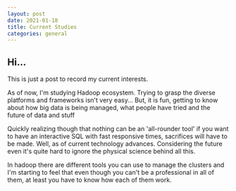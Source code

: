 ```yaml
---
layout: post
date: 2021-01-18
title: Current Studies
categories: general
---
```


## Hi...

This is just a post to record my current interests.

As of now, I'm studying Hadoop ecosystem. Trying to grasp the diverse platforms and frameworks isn't very easy...
But, it is fun, getting to know about how big data is being managed, what people have tried and the future of data and stuff

Quickly realizing though that nothing can be an 'all-rounder tool' if you want to have an interactive SQL with fast responsive times, sacrifices will have to be made. Well, as of current technology advances.
Considering the future even it's quite hard to ignore the physical science behind all this.

In hadoop there are different tools you can use to manage the clusters and I'm starting to feel that even though you can't be a professional in all of them, at least you have to know how each of them work.